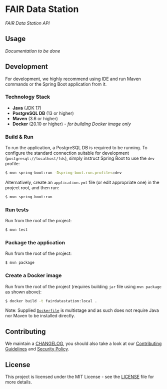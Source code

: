 # FAIR Data Station

*FAIR Data Station API*

## Usage

*Documentation to be done*

## Development

For development, we highly recommend using IDE and run Maven commands or the Spring Boot application from it.

### Technology Stack

- **Java** (JDK 17)
- **PostgreSQL DB** (13 or higher)
- **Maven** (3.6 or higher)
- **Docker** (20.10 or higher) - *for building Docker image only*

### Build & Run

To run the application, a PostgreSQL DB is required to be running. To configure the standard connection
suitable for development (`postgresql://localhost/fds`), simply instruct Spring Boot to use the `dev` profile:

```bash
$ mvn spring-boot:run -Dspring-boot.run.profiles=dev
```

Alternatively, create an `application.yml` file  (or edit appropriate one) in the project root, and then run:

```bash
$ mvn spring-boot:run
```

### Run tests

Run from the root of the project:

```bash
$ mvn test
```

### Package the application

Run from the root of the project:

```bash
$ mvn package
```

### Create a Docker image

Run from the root of the project (requires building `jar` file using `mvn package` as shown above):

```bash
$ docker build -t fairdatastation:local .
```

Note: Supplied [`Dockerfile`](Dockerfile) is multistage and as such does not require Java nor Maven to be
installed directly.

## Contributing

We maintain a [CHANGELOG](CHANGELOG.md), you should also take a look at our [Contributing Guidelines](CONTRIBUTING.md)
and [Security Policy](SECURITY.md).

## License

This project is licensed under the MIT License - see the [LICENSE](LICENSE) file for more details.
